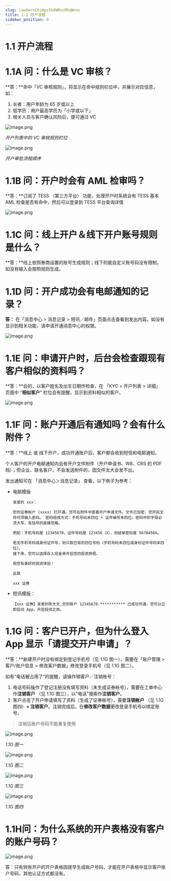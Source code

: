```yaml
---
slug: Law5wrnCKiAps5kXWRocMSqWnnc
title: 1.1 开户流程
sidebar_position: 0
---
```



# 1.1 开户流程


# 1.1A 问：什么是 VC 审核？


**答：**命中「VC 审核规则」，将显示在命中规则栏位中，并展示对应信息，如：

1. 长者：用户年龄为 65 岁或以上
2. 低学历：用户最高学历为「小学或以下」
3. 相关人员与客户确认风险后，便可通过 VC

![image.png](/assets/b31f160556cf0d03876553638dc2d390.png)


_开户列表中的 VC 审核规则栏位_


![image.png](/assets/33b303d81ae857bb0ba2abd58d58d870.png)


_开户审批流程顺序_


# 1.1B 问：开户时会有 AML 检审吗？


**答：**订阅了 TESS （第三方平台） 功能，处理开户时系统会有 TESS 基本 AML 检查是否有命中，然后可以登录到 TESS 平台查询详情


![image.png](/assets/1f53333742a280437abcc5fcce924e1b.png)


# 1.1C 问：线上开户＆线下开户账号规则是什么？


**答：**线上依照券商设置的账号生成规则；线下的能自定义账号码没有限制，如没有输入会按照规则生成。


# 1.1D 问：开户成功会有电邮通知的记录？


**答：** 在「消息中心 > 消息记录 > 短讯／邮件」页面点击查看到发出内容。如没有显示到相关功能，请申请开通消息中心的权限。


![image.png](/assets/9aca289e737509fb667396b5350fbbfb.png)


# 1.1E 问：申请开户时，后台会检查跟现有客户相似的资料吗？


**答：**会的，以客户姓名及出生日期作检查，在 「KYC > 开户列表 > 详细」 页面中 "**相似客户**" 栏位会有提醒，显示到资料相似的客户。


![image.png](/assets/d8041de6968dd61fda3efaa72e4fa596.png)


# 1.1F 问：账户开通后有通知吗？会有什么附件？


**答：**线上 或 线下开户，成功开通账户后，客户都会收到短信和电邮通知。


个人客户的开户电邮通知内会有开户文件附件（开户申请书、W8、CRS 的 PDF 档）；但企业、联名客户，不会发送附件的，因文件太大会发不出。

发出通知可在 「消息中心＞消息记录」 查看，以下例子为参考：

- 电邮模版

    ```plain text
    亲爱的 xxx： 
    
    您的证券帐户 (xxxx) 已开通。您可在附件中查看开户申请文件。文件已加密，您开启文件时须输入密码。 密码组成方式：手机号码末四位 + 证件编号末四位。密码中的字母必须大写，有括号的直接忽略。
    
    例如：手机号码是 12345678，证件号码是 123456（X），则结单密码是 5678456X。
    
    若无手机号码或身份证件号，则只取已有的四位号码（手机号码末四位或身份证件号码末四位）。 
    接下来，您可以选择存入现金来开启您的投资旅程。
    
    祝您有美好的投资体验！
    
    此致 
    
    xxx 证券
    ```

- 短讯模版：

    ```plain text
    【xxx 证券】亲爱的陈大文,您的账户 12345678-*********** 已成功开通，您可以立即启动 App，开启投资之旅。
    ```


# 1.1G 问：客户已开户，但为什么登入 App 显示「请提交开户申请」？


**答：**新建开户时没有绑定到登记手机号（见 1.1G 图一），需要在「账户管理 > 客户/账户信息 > 修改客户数据」修改登录手机号（见 1.1G 图二）。

如有“电话被占用了”的提醒，请操作销客户／注销账号：

1. 电话号码操作了登记注册没有填写资料（未生成证券帐号），需要在工单中心作**注销客户** （见 1.1G 图三），以"电话"搜索作**注销客户**。
2. 客户点击了开户申请填写了资料（生成了证券帐号），需要**注销帐户** （见 1.1G 图四）**+ 注销客户**。注销完成后，在**修改客户数据**更改登录手机号以绑定账号。
> 注销后账户号码不能重复使用

![image.png](/assets/a1850f5cd7dee7b5873c52824ef8e6b2.png)


_1.1G 图一_


![image.png](/assets/37d76e7a6f412fbe1c7721b5aa28e565.png)


_1.1G 图二_


![image.png](/assets/99146cf31d52ac02ade67fe6d831e626.png)


_1.1G 图三_


![image.png](/assets/2b4a3dac0c4d6915fd0e4e43d6652a7f.png)


_1.1G 图四_


# 1.1H问：为什么系统的开户表格没有客户的账户号码？


![image.png](/assets/fd2794aeb825c7217bce73178e94b7f0.png)


答：只有转账开户的开户表格因提早生成账户号码，才能在开户表格中显示客户账户号码，其他认证方式都没有。

